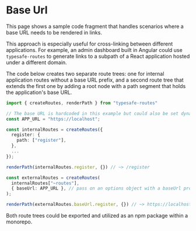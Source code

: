 # Base Url


This page shows a sample code fragment that handles scenarios where a base URL needs to be rendered in links.

This approach is especially useful for cross-linking between different applications. For example, an admin dashboard built in Angular could use `typesafe-routes` to generate links to a subpath of a React application hosted under a different domain.

The code below creates two separate route trees: one for internal application routes without a base URL prefix, and a second route tree that extends the first one by adding a root node with a path segment that holds the application's base URL.

``` ts
import { createRoutes, renderPath } from "typesafe-routes"

// The base URL is hardcoded in this example but could also be set dynamically
const APP_URL = "https://localhost";

const internalRoutes = createRoutes({
  register: {
    path: ["register"],
  },
  ...
});

renderPath(internalRoutes.register, {}) // ~> /register

const externalRoutes = createRoutes(
  internalRoutes["~routes"],
  { baseUrl: APP_URL }, // pass on an options object with a baseUrl prop as the second argument 
);

renderPath(externalRoutes.baseUrl.register, {}) // ~> https://localhost/register
```

Both route trees could be exported and utilized as an npm package within a monorepo.
